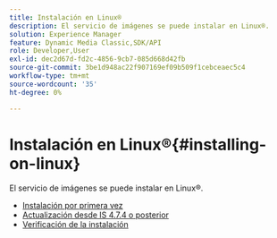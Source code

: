 ```yaml
---
title: Instalación en Linux®
description: El servicio de imágenes se puede instalar en Linux®.
solution: Experience Manager
feature: Dynamic Media Classic,SDK/API
role: Developer,User
exl-id: dec2d67d-fd2c-4856-9cb7-085d668d42fb
source-git-commit: 3be1d948ac22f907169ef09b509f1cebceaec5c4
workflow-type: tm+mt
source-wordcount: '35'
ht-degree: 0%

---
```


# Instalación en Linux®{#installing-on-linux}

El servicio de imágenes se puede instalar en Linux®.

* [Instalación por primera vez](t-first-install-lin.md)
* [Actualización desde IS 4.7.4 o posterior](t-update-lin.md)
* [Verificación de la instalación](t-verify-install-lin.md)
